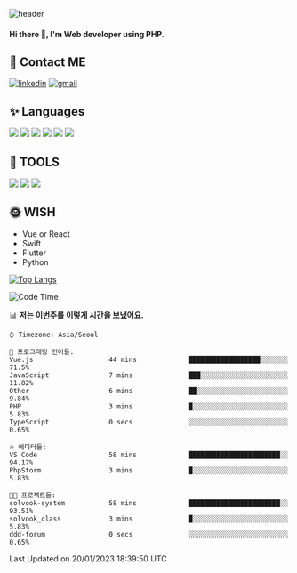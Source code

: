 ![header](https://capsule-render.vercel.app/api?type=waving&color=auto&height=300&section=header&text=Elin&fontSize=90&animation=twinkling)

#### Hi there 👋, I'm <b>Web developer</b> using PHP. ####

<!--
- 🔭 I’m currently working on Uniwill
- 🌱 I’m currently learning Vue or React or Python.
-->

<!---#### I am PHP developer --->

## 💌 Contact ME ###
[<img src='https://img.shields.io/badge/-EunjiKo-%230A66C2?style=flat-square&logo=LinkedIn&logoColor=white' alt='linkedin'>](https://www.linkedin.com/in/https://www.linkedin.com/in/eunji-ko-00a907164//)  [<img src='https://img.shields.io/badge/-einee214%40gmail.com-%23EA4335?style=flat-square&logo=Gmail&logoColor=white' alt='gmail'>](einee214@gmail.com)  


## ✨ Languages
<img src='https://img.shields.io/badge/-PHP-%23777BB4?style=for-the-badge&logo=PHP&logoColor=white'> <img src='https://img.shields.io/badge/-Laravel-%23FF2D20?style=for-the-badge&logo=Laravel&logoColor=white'> <img src='https://img.shields.io/badge/Jquery-%230769AD?style=for-the-badge&logo=Jquery&logoColor=white'> <img src='https://img.shields.io/badge/CSS3-%231572B6?style=for-the-badge&logo=CSS3&logoColor=white'> <img src='https://img.shields.io/badge/Bootstrap-%237952B3?style=for-the-badge&logo=Bootstrap&logoColor=white' > <img src='https://img.shields.io/badge/MySQL-%234479A1?style=for-the-badge&logo=MySQL&logoColor=white' >

## 🌷 TOOLS
<img src='https://img.shields.io/badge/PHPSTORM-%23000000?style=for-the-badge&logo=PhpStorm&logoColor=white' > <img src='https://img.shields.io/badge/GitLab-%23FCA121?style=for-the-badge&logo=GitLab&logoColor=white' > <img src='https://img.shields.io/badge/GitHub-%23181717?style=for-the-badge&logo=GitHub&logoColor=white'>


## 🌞 WISH
- Vue or React
- Swift
- Flutter
- Python


[![Top Langs](https://github-readme-stats.vercel.app/api/top-langs/?username=ein214&layout=compact)](https://github.com/anuraghazra/github-readme-stats)

<!--START_SECTION:waka-->
![Code Time](http://img.shields.io/badge/Code%20Time-2%2C379%20hrs%2027%20mins-blue)

📊 **저는 이번주를 이렇게 시간을 보냈어요.** 

```text
⌚︎ Timezone: Asia/Seoul

💬 프로그래밍 언어들: 
Vue.js                   44 mins             ██████████████████░░░░░░░   71.5% 
JavaScript               7 mins              ███░░░░░░░░░░░░░░░░░░░░░░   11.82% 
Other                    6 mins              ██░░░░░░░░░░░░░░░░░░░░░░░   9.84% 
PHP                      3 mins              █░░░░░░░░░░░░░░░░░░░░░░░░   5.83% 
TypeScript               0 secs              ░░░░░░░░░░░░░░░░░░░░░░░░░   0.65%

🔥 에디터들: 
VS Code                  58 mins             ███████████████████████░░   94.17% 
PhpStorm                 3 mins              █░░░░░░░░░░░░░░░░░░░░░░░░   5.83%

🐱‍💻 프로젝트들: 
solvook-system           58 mins             ███████████████████████░░   93.51% 
solvook_class            3 mins              █░░░░░░░░░░░░░░░░░░░░░░░░   5.83% 
ddd-forum                0 secs              ░░░░░░░░░░░░░░░░░░░░░░░░░   0.65%

```


 Last Updated on 20/01/2023 18:39:50 UTC
<!--END_SECTION:waka-->

<!---![GitHub stats](https://github-readme-stats.vercel.app/api?username=ein214&show_icons=true&theme=dracula)  --->



